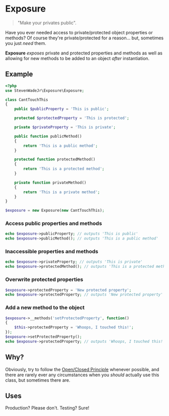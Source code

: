 # Exposure

> "Make your privates public".

Have you ever needed access to private/protected object properties or methods? Of course they're private/protected for a reason... but, sometimes you just _need_ them. 

**Exposure** _exposes_ private and protected properties and methods as well as allowing for new methods to be added to an object _after_ instantiation.

## Example

```php
<?php
use StevenWadeJr\Exposure\Exposure;

class CantTouchThis
{
    public $publicProperty = 'This is public';

    protected $protectedProperty = 'This is protected';

    private $privateProperty = 'This is private';

    public function publicMethod()
    {
        return 'This is a public method';
    }

    protected function protectedMethod()
    {
        return 'This is a protected method';
    }

    private function privateMethod()
    {
        return 'This is a private method';
    }
}

$exposure = new Exposure(new CantTouchThis);
```

### Access public properties and methods

```php
echo $exposure->publicProperty; // outputs 'This is public'
echo $exposure->publicMethod(); // outputs 'This is a public method'
```

### Inaccessible properties and methods

```php
echo $exposure->privateProperty; // outputs 'This is private'
echo $exposure->protectedMethod(); // outputs 'This is a protected method'
```

### Overwrite protected properties

```php
$exposure->protectedProperty = 'New protected property';
echo $exposure->protectedProperty; // outputs 'New protected property'
```

### Add a new method to the object

```php
$exposure->__methods('setProtectedProperty', function()
{
    $this->protectedProperty = 'Whoops, I touched this!';
});
$exposure->setProtectedProperty();
echo $exposure->protectedProperty; // outputs 'Whoops, I touched this!'
```

## Why?

Obviously, try to follow the [Open/Closed Principle](https://www.wikiwand.com/en/Open/closed_principle) whenever possible, and there are rarely ever any circumstances when you _should_ actually use this class, but sometimes there are. 

## Uses

Production? Please don't. Testing? Sure!
